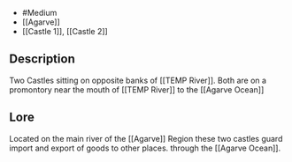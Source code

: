 - #Medium 
- [[Agarve]]
- [[Castle 1]], [[Castle 2]]
## Description
Two Castles sitting on opposite banks of [[TEMP River]]. Both are on a promontory near the mouth of [[TEMP River]] to the [[Agarve Ocean]]
## Lore
Located on the main river of the [[Agarve]] Region these two castles guard import and export of goods to other places. through the [[Agarve Ocean]].